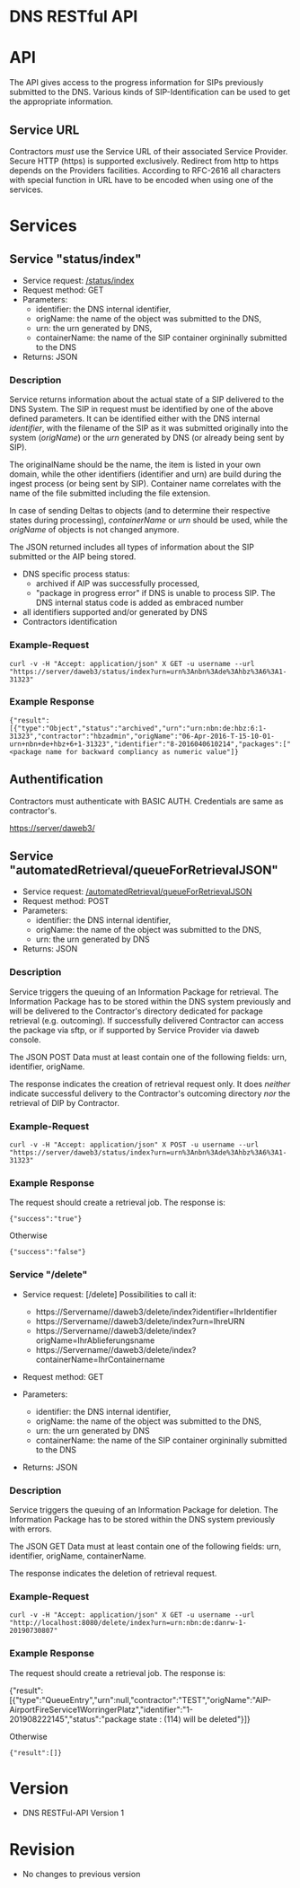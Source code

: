 DNS RESTful API             
========      

# API
The API gives access to the progress information for SIPs previously submitted to the DNS. Various kinds of SIP-Identification can be used to get the appropriate information.

## Service URL
Contractors *must* use the Service URL of their associated Service Provider. Secure HTTP (https) is supported exclusively. Redirect from http to https depends on the Providers facilities.  According to RFC-2616 all characters with special function in URL have to be encoded when using one of the services.

# Services

## Service "status/index"

* Service request: [/status/index](https://server/daweb3/status/index)
* Request method: GET
* Parameters:
    * identifier: the DNS internal identifier,
    * origName: the name of the object was submitted to the DNS,
    * urn: the urn generated by DNS,
    * containerName: the name of the SIP container orgininally submitted to the DNS
* Returns: JSON

### Description

Service returns information about the actual state of a SIP delivered to the DNS System. The SIP in request must be identified by one of the above defined parameters. It can be identified either with the DNS internal *identifier*, with the filename of the SIP as it was submitted originally into the system (*origName*) or the *urn* generated by DNS (or already being sent by SIP). 

The originalName should be the name, the item is listed in your own domain, while the other identifiers (identifier and urn) are build during the ingest process (or being sent by SIP). Container name correlates with the name of the file submitted including the file extension.

In case of sending Deltas to objects (and to determine their respective states during processing), *containerName* or *urn* should be used, while the *origName* of objects is not changed anymore. 

The JSON returned includes all types of information about the SIP submitted or the AIP being stored. 

* DNS specific process status: 
    * archived if AIP was successfully processed, 
    * "package in progress error" if DNS is unable to process SIP. The DNS internal status code is added as embraced number 
* all identifiers supported and/or generated by DNS
* Contractors identification

### Example-Request

    curl -v -H "Accept: application/json" X GET -u username --url "https://server/daweb3/status/index?urn=urn%3Anbn%3Ade%3Ahbz%3A6%3A1-31323"

### Example Response    

    {"result":
    [{"type":"Object","status":"archived","urn":"urn:nbn:de:hbz:6:1-31323","contractor":"hbzadmin","origName":"06-Apr-2016-T-15-10-01-urn+nbn+de+hbz+6+1-31323","identifier":"8-2016040610214","packages":["<package name for backward compliancy as numeric value"]}
## Authentification

Contractors must authenticate with BASIC AUTH. Credentials are same as contractor's.

[https://server/daweb3/](https://Server/daweb3/)

## Service "automatedRetrieval/queueForRetrievalJSON"

* Service request: [/automatedRetrieval/queueForRetrievalJSON](https://server/daweb3/automatedRetrieval/queueForRetrievalJSON)
* Request method: POST
* Parameters:
    * identifier: the DNS internal identifier,
    * origName: the name of the object was submitted to the DNS,
    * urn: the urn generated by DNS
* Returns: JSON


### Description
Service triggers the queuing of an Information Package for retrieval. The Information Package has to be stored within the DNS system previously and will be delivered to the Contractor's directory dedicated for package retrieval (e.g. outcoming). If successfully delivered Contractor can access the package via sftp, or if supported by Service Provider via daweb console.

The JSON POST Data must at least contain one of the following fields: urn, identifier, origName.

The response indicates the creation of retrieval request only. It does *neither* indicate successful delivery to the Contractor's outcoming directory *nor* the retrieval of DIP by Contractor.

### Example-Request

    curl -v -H "Accept: application/json" X POST -u username --url "https://server/daweb3/status/index?urn=urn%3Anbn%3Ade%3Ahbz%3A6%3A1-31323"

### Example Response    

The request should create a retrieval job. The response is: 

    {"success":"true"}
    
Otherwise 

    {"success":"false"}

### Service "/delete"

* Service request: [/delete]
    Possibilities to call it: 
    * https://Servername//daweb3/delete/index?identifier=IhrIdentifier 
    * https://Servername//daweb3/delete/index?urn=IhreURN
    * https://Servername//daweb3/delete/index?origName=IhrAblieferungsname
    * https://Servername//daweb3/delete/index?containerName=IhrContainername 
    
* Request method: GET
* Parameters:
    * identifier: the DNS internal identifier,
    * origName: the name of the object was submitted to the DNS,
    * urn: the urn generated by DNS
    * containerName: the name of the SIP container orgininally submitted to the DNS
* Returns: JSON


### Description
Service triggers the queuing of an Information Package for deletion. The Information Package has to be stored within the DNS system previously with errors.

The JSON GET Data must at least contain one of the following fields: urn, identifier, origName, containerName.

The response indicates the deletion of retrieval request. 

### Example-Request

    curl -v -H "Accept: application/json" X GET -u username --url "http://localhost:8080/delete/index?urn=urn:nbn:de:danrw-1-20190730807"

### Example Response    

The request should create a retrieval job. The response is: 

   {"result":[{"type":"QueueEntry","urn":null,"contractor":"TEST","origName":"AIP-AirportFireService1WorringerPlatz","identifier":"1-201908222145","status":"package state : (114)  will be deleted"}]}
    
Otherwise 

	{"result":[]}
   
    
# Version

* DNS RESTFul-API Version 1

# Revision

* No changes to previous version  
